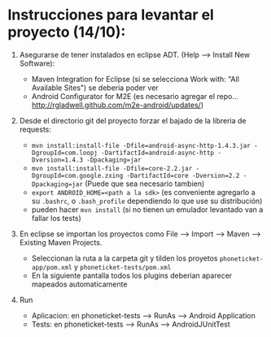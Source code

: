 # Instrucciones para levantar el proyecto (14/10):

1. Asegurarse de tener instalados en eclipse ADT. (Help --> Install New Software):
	* Maven Integration for Eclipse	(si se selecciona Work with: "All Available Sites") se deberia poder ver
	* Android Configurator for M2E (es necesario agregar el repo...	http://rgladwell.github.com/m2e-android/updates/)

2. Desde el directorio git del proyecto forzar el bajado de la libreria de requests:
	* `mvn install:install-file -Dfile=android-async-http-1.4.3.jar -DgroupId=com.loopj -DartifactId=android-async-http -Dversion=1.4.3 -Dpackaging=jar`
	* `mvn install:install-file -Dfile=core-2.2.jar -DgroupId=com.google.zxing -DartifactId=core -Dversion=2.2 -Dpackaging=jar` (Puede que sea necesario tambien)
	* `export ANDROID_HOME=<path a la sdk>` (es conveniente agregarlo a su `.bashrc`, o `.bash_profile` dependiendo lo que use su distribución)
	* pueden hacer `mvn install` (si no tienen un emulador levantado van a fallar los tests)

3. En eclipse se importan los proyectos como File --> Import --> Maven --> Existing Maven Projects. 
	* Seleccionan la ruta a la carpeta git y tilden los proyetos `phoneticket-app/pom.xml` y `phoneticket-tests/pom.xml`
	* En la siguiente pantalla todos los plugins deberian aparecer mapeados automaticamente 

4. Run
	* Aplicacion: en phoneticket-tests --> RunAs --> Android Application
	* Tests: en phoneticket-tests --> RunAs --> AndroidJUnitTest
